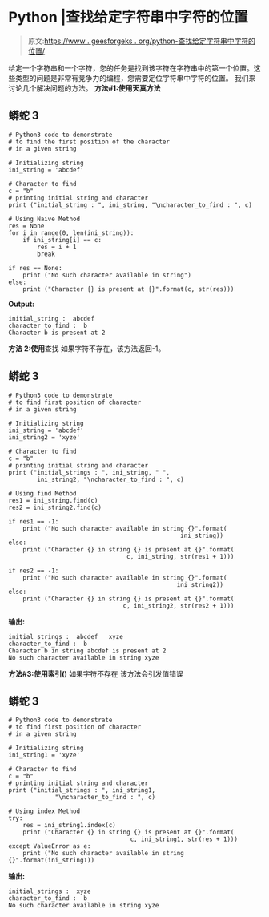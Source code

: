# Python |查找给定字符串中字符的位置

> 原文:[https://www . geesforgeks . org/python-查找给定字符串中字符的位置/](https://www.geeksforgeeks.org/python-find-position-of-a-character-in-given-string/)

给定一个字符串和一个字符，您的任务是找到该字符在字符串中的第一个位置。这些类型的问题是非常有竞争力的编程，您需要定位字符串中字符的位置。
我们来讨论几个解决问题的方法。
**方法#1:使用天真方法**

## 蟒蛇 3

```
# Python3 code to demonstrate
# to find the first position of the character
# in a given string

# Initializing string
ini_string = 'abcdef'

# Character to find
c = "b"
# printing initial string and character
print ("initial_string : ", ini_string, "\ncharacter_to_find : ", c)

# Using Naive Method
res = None
for i in range(0, len(ini_string)):
    if ini_string[i] == c:
        res = i + 1
        break

if res == None:
    print ("No such character available in string")
else:
    print ("Character {} is present at {}".format(c, str(res)))
```

**Output:** 

```
initial_string :  abcdef 
character_to_find :  b
Character b is present at 2
```

**方法 2:使用**查找
如果字符不存在，该方法返回-1。

## 蟒蛇 3

```
# Python3 code to demonstrate
# to find first position of character
# in a given string

# Initializing string
ini_string = 'abcdef'
ini_string2 = 'xyze'

# Character to find
c = "b"
# printing initial string and character
print ("initial_strings : ", ini_string, " ",
        ini_string2, "\ncharacter_to_find : ", c)

# Using find Method
res1 = ini_string.find(c)
res2 = ini_string2.find(c)

if res1 == -1:
    print ("No such character available in string {}".format(
                                                ini_string))
else:
    print ("Character {} in string {} is present at {}".format(
                                 c, ini_string, str(res1 + 1)))

if res2 == -1:
    print ("No such character available in string {}".format(
                                               ini_string2))
else:
    print ("Character {} in string {} is present at {}".format(
                                c, ini_string2, str(res2 + 1)))
```

**输出:**

```
initial_strings :  abcdef   xyze  
character_to_find :  b
Character b in string abcdef is present at 2
No such character available in string xyze
```

**方法#3:使用索引()**
如果字符不存在
该方法会引发值错误

## 蟒蛇 3

```
# Python3 code to demonstrate
# to find first position of character
# in a given string

# Initializing string
ini_string1 = 'xyze'

# Character to find
c = "b"
# printing initial string and character
print ("initial_strings : ", ini_string1,
             "\ncharacter_to_find : ", c)

# Using index Method
try:
    res = ini_string1.index(c)
    print ("Character {} in string {} is present at {}".format(
                                  c, ini_string1, str(res + 1)))
except ValueError as e:
    print ("No such character available in string {}".format(ini_string1))
```

**输出:**

```
initial_strings :  xyze  
character_to_find :  b
No such character available in string xyze
```